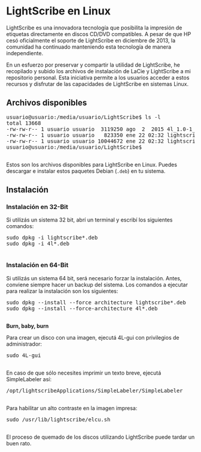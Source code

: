 <!DOCTYPE html>
<html lang="es">
<head>
    <meta charset="UTF-8">
    <meta name="viewport" content="width=device-width, initial-scale=1.0">
</head>
<body>
     <h1>LightScribe en Linux</h1>
    <p>LightScribe es una innovadora tecnología que posibilita la impresión de etiquetas directamente en discos CD/DVD compatibles. A pesar de que HP cesó oficialmente el soporte de LightScribe en diciembre de 2013,​ la comunidad ha continuado manteniendo esta tecnología de manera independiente.</p>
    <p>En un esfuerzo por preservar y compartir la utilidad de LightScribe, he recopilado y subido los archivos de instalación de LaCie y LightScribe a mi repositorio personal. Esta iniciativa permite a los usuarios acceder a estos recursos y disfrutar de las capacidades de LightScribe en sistemas Linux.</p>
    <h2>Archivos disponibles</h2>
    <pre>
usuario@usuario:/media/usuario/LightScribe$ ls -l
total 13668
-rw-rw-r-- 1 usuario usuario  3119250 ago  2  2015 4l_1.0-1_i386.deb
-rw-rw-r-- 1 usuario usuario   823350 ene 22 02:32 lightscribe-1.18.27.10-linux-2.6-intel.deb
-rw-rw-r-- 1 usuario usuario 10044672 ene 22 02:32 lightscribeApplications-1.18.15.1-linux-2.6-intel.deb
usuario@usuario:/media/usuario/LightScribe$ 
    </pre>
    <p>Estos son los archivos disponibles para LightScribe en Linux. Puedes descargar e instalar estos paquetes Debian (<code>.deb</code>) en tu sistema.</p>
    <h2>Instalación</h2>
    <h3>Instalación en 32-Bit</h3>
    <p>Si utilizás un sistema 32 bit, abrí un terminal y escribí los siguientes comandos:</p>
    <pre>
sudo dpkg -i lightscribe*.deb
sudo dpkg -i 4l*.deb
    </pre>
    <h3>Instalación en 64-Bit</h3>
    <p>Si utilizás un sistema 64 bit, será necesario forzar la instalación. Antes, conviene siempre hacer un backup del sistema. Los comandos a ejecutar para realizar la instalación son los siguientes:</p>
    <pre>
sudo dpkg --install --force architecture lightscribe*.deb
sudo dpkg --install --force-architecture 4l*.deb
    </pre>
    <p><strong>Burn, baby, burn</strong></p>
    <p>Para crear un disco con una imagen, ejecutá 4L-gui con privilegios de administrador:</p>
    <pre>
sudo 4L-gui
    </pre>
    <p>En caso de que sólo necesites imprimir un texto breve, ejecutá SimpleLabeler así:</p>
    <pre>
/opt/lightscribeApplications/SimpleLabeler/SimpleLabeler
    </pre>
    <p>Para habilitar un alto contraste en la imagen impresa:</p>
    <pre>
sudo /usr/lib/lightscribe/elcu.sh
    </pre>
    <p>El proceso de quemado de los discos utilizando LightScribe puede tardar un buen rato.</p>
</body>
</html>

